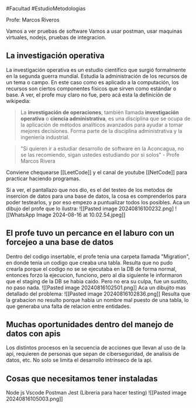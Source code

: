 #Facultad #EstudioMetodologias

Profe: Marcos Riveros

Vamos a ver pruebas de software
Vamos a usar postman, usar maquinas virtuales, nodejs, pruebas de integracion. 

## La investigación operativa
La investigación operativa es un estudio científico que surgió formalmente en la segunda guerra mundial. Estudia la administración de los recursos de un tema o campo. En este caso como es aplicado a la computación, los recursos son ciertos componentes físicos que sirven como estándar o base. A ver, el profe muy claro no fue, pero acá esta la definición de wikipedia:
> La **investigación de operaciones**, también llamada **investigación operativa** o **ciencia administrativa**, es una disciplina que se ocupa de la aplicación de métodos analíticos avanzados para ayudar a tomar mejores decisiones. Forma parte de la disciplina administrativa y la ingeniería industrial.

> "Si quieren ir a estudiar desarrollo de software en la Aconcagua, no se las recomiendo, sigan ustedes estudiando por si solos" - Profe Marcos Rivera

Conviene chequearse [[LeetCode]] y el canal de youtube [[NetCode]] para practicar haciendo programas.

Si a ver, el pantallazo que nos dio, es el del testeo de los metodos de insercion de datos para una base de datos, la cosa es comprenderlos para poder testearlos, y por eso empezo a puntualizar todos los posibles.
Aca un dibujo del profe que lo ilustra:
![[Pasted image 20240816100232.png]
![[WhatsApp Image 2024-08-16 at 10.02.54.jpeg]]

## El profe tuvo un percance en el laburo con un forcejeo a una base de datos
Dentro del codigo insertable, el profe tenia una carpeta llamada "Migration", en donde tenia un codigo que creaba una tabla. Resulta que no pudo crearla porque el codigo no se se ejecutaba en la DB de forma normal, entonces forzo la ejecucion, funciono, pero al dia siguiente le informaron que el staging de la DB se habia caido. Pero no era su culpa, fue un sustito, no paso nada.
![[Pasted image 20240816102501.png]]
Aca un dibujito mas detallado del problema:
![[Pasted image 20240816102836.png]]
Resulta que la grabacion no resulto porque habia un nombre mal puesto de una tabla, lo que generaba una falta de relacion entre entidades. 

## Muchas oportunidades dentro del manejo de datos con apis
Los distintos procesos en la secuencia de acciones que llevan al uso de la api, requieren de personas que sepan de ciberseguridad, de analisis de datos, etc. No solo se limita el desarrollo intrínseco de la api.

## Cosas que necesitamos tener instaladas
Node js
Vscode
Postman
Jest (Libreria para hacer testing)
![[Pasted image 20240816105003.png]]